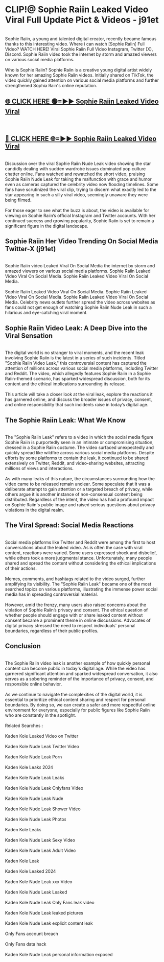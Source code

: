 # CLIP!@ Sophie Raiin Leaked Video Viral Full Update Pict & Videos - j91et
<br>
Sophie Raiin, a young and talented digital creator, recently became famous thanks to this interesting video. Where i can watch [Sophie Raiin] Full Video? WATCH HERE! Viral Sophie Raiin Full Video Instagram, Twitter (X), Discord. Sophie Raiin video took the internet by storm and amazed viewers on various social media platforms.
<br><br>
Who is Sophie Raiin? Sophie Raiin is a creative young digital artist widely known for her amazing Sophie Raiin videos. Initially shared on TikTok, the video quickly gained attention on various social media platforms and further strengthened Sophia Rain's online reputation.
<br>
<h2><a href="https://bestclip.site?title=Sophie_Raiin">🌐 CLICK HERE 🟢=►► Sophie Raiin Leaked Video Viral</a></h2>
<br>
<h2><a href="https://bestclip.site?title=Sophie_Raiin">🔴 CLICK HERE 🌐=►► Sophie Raiin Leaked Video Viral</a></h2>
<br>
Discussion over the viral Sophie Raiin Nude Leak video showing the star candidly dealing with sudden wardrobe issues dominated pop culture chatter online. Fans watched and rewatched the short video, praising Sophie Raiin Nude Leak for taking the malfunction with grace and humor even as cameras captured the celebrity video now flooding timelines. Some fans have scrutinized the viral clip, trying to discern what exactly led to the star appearing in such a silly viral video, seemingly unaware they were being filmed.
<br><br>
For those eager to see what the buzz is about, the video is available for viewing on Sophie Raiin’s official Instagram and Twitter accounts. With her continued success and growing popularity, Sophie Raiin is set to remain a significant figure in the digital landscape.
<br>
<h2>Sophie Raiin Her Video Trending On Social Media Twitter-X (j91et)</h2>
<br>
Sophie Raiin video Leaked Viral On Social Media the internet by storm and amazed viewers on various social media platforms. Sophie Raiin Leaked Video Viral On Social Media. Sophie Raiin Leaked Video Viral On Social Media.
<br><br>
Sophie Raiin Leaked Video Viral On Social Media. Sophie Raiin Leaked Video Viral On Social Media. Sophie Raiin Leaked Video Viral On Social Media. Celebrity news outlets further spread the video across websites as fans could not get enough of watching Sophie Raiin Nude Leak in such a hilarious and eye-catching viral moment.
<br>
<h2>Sophie Raiin Video Leak: A Deep Dive into the Viral Sensation</h2>
<br>
The digital world is no stranger to viral moments, and the recent leak involving Sophie Raiin is the latest in a series of such incidents. Titled "Sophie Raiin Video Leak," this controversial content has captured the attention of millions across various social media platforms, including Twitter and Reddit. The video, which allegedly features Sophie Raiin in a Sophie Raiin-themed scenario, has sparked widespread discussion, both for its content and the ethical implications surrounding its release.
<br><br>
This article will take a closer look at the viral leak, explore the reactions it has garnered online, and discuss the broader issues of privacy, consent, and online responsibility that such incidents raise in today’s digital age.
<br>
<h2>The Sophie Raiin Leak: What We Know</h2>
<br>
The "Sophie Raiin Leak" refers to a video in which the social media figure Sophie Raiin is purportedly seen in an intimate or compromising situation, dressed in a Sophie Raiin costume. The video surfaced unexpectedly and quickly spread like wildfire across various social media platforms. Despite efforts by some platforms to contain the leak, it continued to be shared extensively on Twitter, Reddit, and video-sharing websites, attracting millions of views and interactions.
<br><br>
As with many leaks of this nature, the circumstances surrounding how the video came to be released remain unclear. Some speculate that it was a deliberate attempt to gain attention or a targeted breach of privacy, while others argue it is another instance of non-consensual content being distributed. Regardless of the intent, the video has had a profound impact on Sophie Raiin's public image and raised serious questions about privacy violations in the digital realm.
<br>
<h2>The Viral Spread: Social Media Reactions</h2>
<br>
Social media platforms like Twitter and Reddit were among the first to host conversations about the leaked video. As is often the case with viral content, reactions were varied. Some users expressed shock and disbelief, while others took a more judgmental stance. Unfortunately, many people shared and spread the content without considering the ethical implications of their actions.
<br><br>
Memes, comments, and hashtags related to the video surged, further amplifying its visibility. The "Sophie Raiin Leak" became one of the most searched topics on various platforms, illustrating the immense power social media has in spreading controversial material.
<br><br>
However, amid the frenzy, many users also raised concerns about the violation of Sophie Raiin’s privacy and consent. The ethical question of whether people should engage with or share leaked content without consent became a prominent theme in online discussions. Advocates of digital privacy stressed the need to respect individuals' personal boundaries, regardless of their public profiles.
<br>
<h2>Conclusion</h2>
<br>
The Sophie Raiin video leak is another example of how quickly personal content can become public in today's digital age. While the video has garnered significant attention and sparked widespread conversation, it also serves as a sobering reminder of the importance of privacy, consent, and responsible online behavior.
<br><br>
As we continue to navigate the complexities of the digital world, it is essential to prioritize ethical content sharing and respect for personal boundaries. By doing so, we can create a safer and more respectful online environment for everyone, especially for public figures like Sophie Raiin who are constantly in the spotlight.
<br><br>
Related Searches :
<br><br>
Kaden Kole Leaked Video on Twitter
<br><br>
Kaden Kole Nude Leak Twitter Video
<br><br>
Kaden Kole Nude Leak Porn
<br><br>
Kaden Kole Leaks 2024
<br><br>
Kaden Kole Nude Leak Leaks
<br><br>
Kaden Kole Nude Leak Onlyfans Video
<br><br>
Kaden Kole Nude Leak Nude
<br><br>
Kaden Kole Nude Leak Shower Video
<br><br>
Kaden Kole Nude Leak Photos
<br><br>
Kaden Kole Leaks
<br><br>
Kaden Kole Nude Leak Sexy Video
<br><br>
Kaden Kole Nude Leak Adult Video
<br><br>
Kaden Kole Leak
<br><br>
Kaden Kole Leaked 2024
<br><br>
Kaden Kole Nude Leak xxx Video
<br><br>
Kaden Kole Nude Leak Leaked
<br><br>
Kaden Kole Nude Leak Only Fans leak video
<br><br>
Kaden Kole Nude Leak leaked pictures
<br><br>
Kaden Kole Nude Leak explicit content leak
<br><br>
Only Fans account breach
<br><br>
Only Fans data hack
<br><br>
Kaden Kole Nude Leak personal information exposed